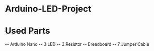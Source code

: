 # Arduino-LED-Project

# Used Parts

-- Arduino Nano
-- 3 LED 
-- 3 Resistor
-- Breadboard
-- 7 Jumper Cable
